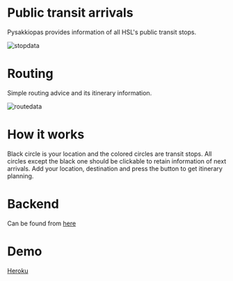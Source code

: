 
# Public transit arrivals
Pysakkiopas provides information of all HSL's public transit stops.

![stopdata](http://pove.arkku.net/upload/uploads/demo1.jpg)

# Routing
Simple routing advice and its itinerary information.

![routedata](http://pove.arkku.net/upload/uploads/demo2.jpg)

# How it works
Black circle is your location and the colored circles are transit stops. All circles except the black one should be clickable to retain information of next arrivals. Add your location, destination and press the button to get itinerary planning.

# Backend
Can be found from [here](https://github.com/ahjyrkia/pysakkiopas-backend/)

# Demo
[Heroku](https://pysakkiopas.herokuapp.com)
